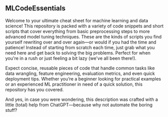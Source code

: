 ## MLCodeEssentials

Welcome to your ultimate cheat sheet for machine learning and data science! This repository is packed with a variety of code snippets and short scripts that cover everything from basic preprocessing steps to more advanced model tuning techniques. These are the kinds of scripts you find yourself rewriting over and over again—or would if you had the time and patience! Instead of starting from scratch each time, just grab what you need here and get back to solving the big problems. Perfect for when you're in a rush or just feeling a bit lazy (we've all been there!).

Expect concise, reusable pieces of code that handle common tasks like data wrangling, feature engineering, evaluation metrics, and even quick deployment tips. Whether you’re a beginner looking for practical examples or an experienced ML practitioner in need of a quick solution, this repository has you covered.

And yes, in case you were wondering, this description was crafted with a little (total) help from ChatGPT—because why not automate the boring stuff?
